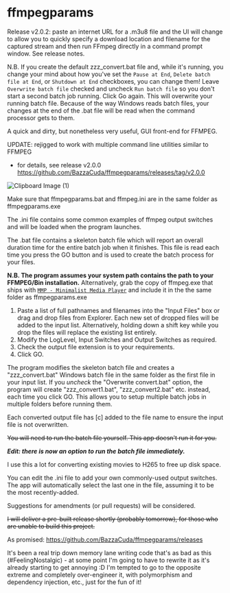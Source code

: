 # ffmpegparams

Release v2.0.2: paste an internet URL for a .m3u8 file and the UI will change to allow you to quickly specify a download location and filename for the captured stream and then run FFmpeg directly in a command prompt window. See release notes.

N.B. If you create the default zzz_convert.bat file and, while it's running, you change your mind about how you've set the `Pause at End`, `Delete batch file at End`, or `Shutdown at End` checkboxes, you can change them!
Leave `Overwrite batch file` checked and uncheck `Run batch file` so you don't start a second batch job running. Click Go again. This will overwrite your running batch file.
Because of the way Windows reads batch files, your changes at the end of the .bat file will be read when the command processor gets to them.
 
A quick and dirty, but nonetheless very useful, GUI front-end for FFMPEG.

UPDATE: rejigged to work with multiple command line utilities similar to FFMPEG
- for details, see release v2.0.0 https://github.com/BazzaCuda/ffmpegparams/releases/tag/v2.0.0

![Clipboard Image (1)](https://github.com/BazzaCuda/ffmpegparams/assets/22550919/a0a056a7-76b6-48ce-905b-cce1372fd5a5)

Make sure that ffmpegparams.bat and ffmpeg.ini are in the same folder as ffmpegparams.exe

The .ini file contains some common examples of ffmpeg output switches and will be loaded when the program launches.

The .bat file contains a skeleton batch file which will report an overall duration time for the entire batch job when it finishes.
This file is read each time you press the GO button and is used to create the batch process for your files.

**N.B. The program assumes your system path contains the path to your FFMPEG/Bin installation.**
Alternatively, grab the copy of ffmpeg.exe that ships with [`MMP - Minimalist Media Player`](https://github.com/BazzaCuda/MinimalistMediaPlayerX) and include it in the the same folder as ffmpegparams.exe

1. Paste a list of full pathnames and filenames into the "Input Files" box or drag and drop files from Explorer. Each new set of dropped files will be added to the input list.  Alternatively, holding down a shift key while you drop the files will replace the existing list entirely.
2. Modify the LogLevel, Input Switches and Output Switches as required.
3. Check the output file extension is to your requirements.
4. Click GO.

The program modifies the skeleton batch file and creates a "zzz_convert.bat" Windows batch file in the same folder as the first file in your input list.
If you _uncheck_ the "Overwrite convert.bat" option, the program will create "zzz_convert1.bat", "zzz_convert2.bat" etc. instead, each time you click GO.
This allows you to setup multiple batch jobs in multiple folders before running them.

Each converted output file has [c] added to the file name to ensure the input file is not overwritten.

~~You will need to run the batch file yourself. This app doesn't run it for you.~~

_**Edit: there is now an option to run the batch file immediately.**_

I use this a lot for converting existing movies to H265 to free up disk space.

You can edit the .ini file to add your own commonly-used output switches. The app will automatically select the last one in the file, assuming it to be the most recently-added.

Suggestions for amendments (or pull requests) will be considered.

~~I will deliver a pre-built release shortly (probably tomorrow), for those who are unable to build this project.~~

As promised: https://github.com/BazzaCuda/ffmpegparams/releases

It's been a real trip down memory lane writing code that's as bad as this (#FeelingNostalgic) - at some point I'm going to have to rewrite it as it's already starting to get annoying :D
I'm tempted to go to the opposite extreme and completely over-engineer it, with polymorphism and dependency injection, etc., just for the fun of it!
